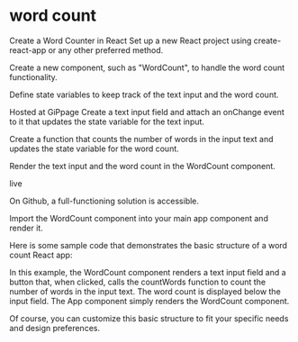 # word count
Create a Word Counter in React 
Set up a new React project using create-react-app or any other preferred method.

Create a new component, such as "WordCount", to handle the word count functionality.



Define state variables to keep track of the text input and the word count.

Hosted at GiPpage
Create a text input field and attach an onChange event to it that updates the state variable for the text input.

Create a function that counts the number of words in the input text and updates the state variable for the word count.



Render the text input and the word count in the WordCount component.

live 

On Github, a full-functioning solution is accessible.



Import the WordCount component into your main app component and render it.



Here is some sample code that demonstrates the basic structure of a word count React app:


In this example, the WordCount component renders a text input field and a button that, when clicked, calls the countWords function to count the number of words in the input text. The word count is displayed below the input field. The App component simply renders the WordCount component.


Of course, you can customize this basic structure to fit your specific needs and design preferences.
